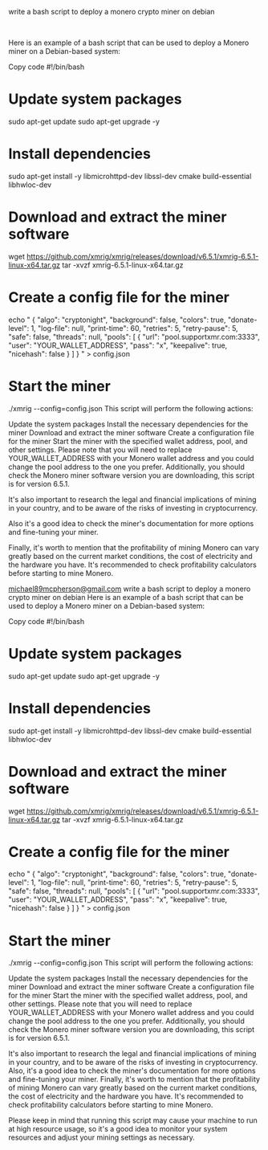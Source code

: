 write a bash script to deploy a monero crypto miner on debian

​

Here is an example of a bash script that can be used to deploy a Monero miner on a Debian-based system:

Copy code
#!/bin/bash

# Update system packages
sudo apt-get update
sudo apt-get upgrade -y

# Install dependencies
sudo apt-get install -y libmicrohttpd-dev libssl-dev cmake build-essential libhwloc-dev

# Download and extract the miner software
wget https://github.com/xmrig/xmrig/releases/download/v6.5.1/xmrig-6.5.1-linux-x64.tar.gz
tar -xvzf xmrig-6.5.1-linux-x64.tar.gz

# Create a config file for the miner
echo "
{
    \"algo\": \"cryptonight\",
    \"background\": false,
    \"colors\": true,
    \"donate-level\": 1,
    \"log-file\": null,
    \"print-time\": 60,
    \"retries\": 5,
    \"retry-pause\": 5,
    \"safe\": false,
    \"threads\": null,
    \"pools\": [
        {
            \"url\": \"pool.supportxmr.com:3333\",
            \"user\": \"YOUR_WALLET_ADDRESS\",
            \"pass\": \"x\",
            \"keepalive\": true,
            \"nicehash\": false
        }
    ]
}
" > config.json

# Start the miner
./xmrig --config=config.json
This script will perform the following actions:

Update the system packages
Install the necessary dependencies for the miner
Download and extract the miner software
Create a configuration file for the miner
Start the miner with the specified wallet address, pool, and other settings.
Please note that you will need to replace YOUR_WALLET_ADDRESS with your Monero wallet address and you could change the pool address to the one you prefer. Additionally, you should check the Monero miner software version you are downloading, this script is for version 6.5.1.

It's also important to research the legal and financial implications of mining in your country, and to be aware of the risks of investing in cryptocurrency.

Also it's a good idea to check the miner's documentation for more options and fine-tuning your miner.

Finally, it's worth to mention that the profitability of mining Monero can vary greatly based on the current market conditions, the cost of electricity and the hardware you have. It's recommended to check profitability calculators before starting to mine Monero.




michael89mcpherson@gmail.com
write a bash script to deploy a monero crypto miner on debian
Here is an example of a bash script that can be used to deploy a Monero miner on a Debian-based system:

Copy code
#!/bin/bash

# Update system packages
sudo apt-get update
sudo apt-get upgrade -y

# Install dependencies
sudo apt-get install -y libmicrohttpd-dev libssl-dev cmake build-essential libhwloc-dev

# Download and extract the miner software
wget https://github.com/xmrig/xmrig/releases/download/v6.5.1/xmrig-6.5.1-linux-x64.tar.gz
tar -xvzf xmrig-6.5.1-linux-x64.tar.gz

# Create a config file for the miner
echo "
{
    \"algo\": \"cryptonight\",
    \"background\": false,
    \"colors\": true,
    \"donate-level\": 1,
    \"log-file\": null,
    \"print-time\": 60,
    \"retries\": 5,
    \"retry-pause\": 5,
    \"safe\": false,
    \"threads\": null,
    \"pools\": [
        {
            \"url\": \"pool.supportxmr.com:3333\",
            \"user\": \"YOUR_WALLET_ADDRESS\",
            \"pass\": \"x\",
            \"keepalive\": true,
            \"nicehash\": false
        }
    ]
}
" > config.json

# Start the miner
./xmrig --config=config.json
This script will perform the following actions:

Update the system packages
Install the necessary dependencies for the miner
Download and extract the miner software
Create a configuration file for the miner
Start the miner with the specified wallet address, pool, and other settings.
Please note that you will need to replace YOUR_WALLET_ADDRESS with your Monero wallet address and you could change the pool address to the one you prefer. Additionally, you should check the Monero miner software version you are downloading, this script is for version 6.5.1.

It's also important to research the legal and financial implications of mining in your country, and to be aware of the risks of investing in cryptocurrency.
Also, it's a good idea to check the miner's documentation for more options and fine-tuning your miner.
Finally, it's worth to mention that the profitability of mining Monero can vary greatly based on the current market conditions, the cost of electricity and the hardware you have. It's recommended to check profitability calculators before starting to mine Monero.

Please keep in mind that running this script may cause your machine to run at high resource usage, so it's a good idea to monitor your system resources and adjust your mining settings as necessary.
